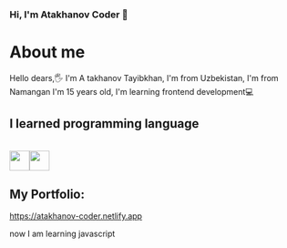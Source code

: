 ### Hi, I'm Atakhanov Coder 👋

<h1>About me</h1>
Hello dears,🖐 I'm A takhanov Tayibkhan, I'm from Uzbekistan,
I'm from Namangan I'm 15 years old, I'm learning frontend development💻 <br>
<h2>I learned programming language</h2> <br>
<img src="https://cdn-icons-png.flaticon.com/512/174/174854.png?w=360" width="35px"><img src="https://express-app-2020.herokuapp.com/images/html_logo.png" width="35px">
<h2>My Portfolio:</h2><a href="https://atakhanov-coder.netlify.app">https://atakhanov-coder.netlify.app<a/>
  
now I am learning javascript


